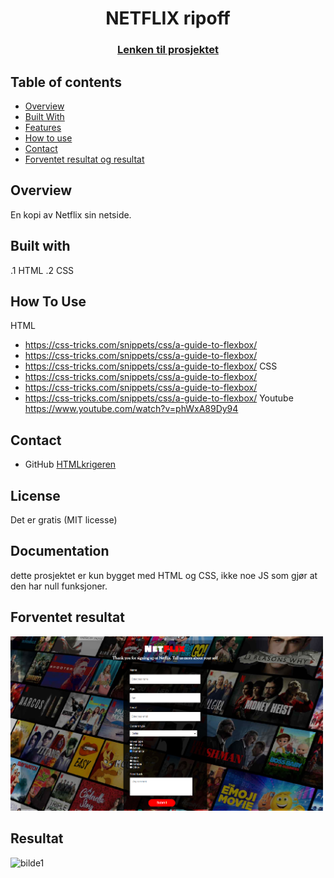 <h1 align="center">NETFLIX ripoff</h1>
<div align="center">
  <h3>
    <a href="https://github.com/HTMLkrigeren/netflix">
      Lenken til prosjektet
    </a>
  </h3>
</div>

## Table of contents
- [Overview](#Overview)
- [Built With](#Built-with)
- [Features](#features)
- [How to use](#how-to-use)
- [Contact](#contact)
- [Forventet resultat og resultat](#forventet-resultat)
## Overview
 En kopi av Netflix sin netside.
## Built with
 .1 HTML
 .2 CSS
## How To Use
HTML
- https://css-tricks.com/snippets/css/a-guide-to-flexbox/
- https://css-tricks.com/snippets/css/a-guide-to-flexbox/
- https://css-tricks.com/snippets/css/a-guide-to-flexbox/
CSS 
- https://css-tricks.com/snippets/css/a-guide-to-flexbox/
- https://css-tricks.com/snippets/css/a-guide-to-flexbox/
- https://css-tricks.com/snippets/css/a-guide-to-flexbox/
Youtube
https://www.youtube.com/watch?v=phWxA89Dy94

## Contact
- GitHub [HTMLkrigeren](https://github.com/HTMLkrigeren)

## License
Det er gratis (MIT licesse)
## Documentation
dette prosjektet er kun bygget med HTML og CSS, ikke noe JS som gjør at den har null funksjoner.
## Forventet resultat

<img src="./netflix ekspetision.png" alt="bilde1" width="500">

## Resultat

<img src="./netflix min.png" alt="bilde1" width="500">
